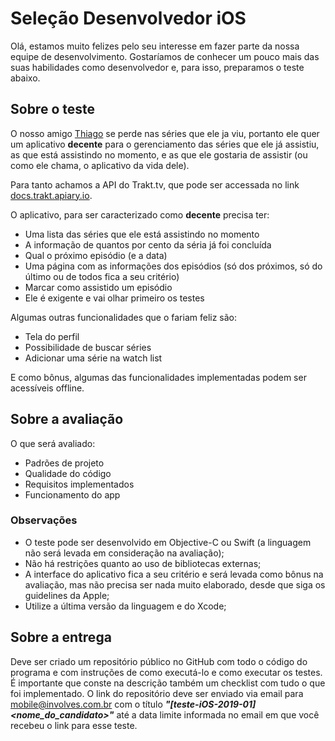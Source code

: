 Seleção Desenvolvedor iOS
==

Olá, estamos muito felizes pelo seu interesse em fazer parte da nossa equipe de desenvolvimento. Gostaríamos de conhecer um pouco mais das suas habilidades como desenvolvedor e, para isso, preparamos o teste abaixo.

Sobre o teste
--

O nosso amigo [Thiago](https://github.com/thiagobevi/) se perde nas séries que ele ja viu, portanto ele quer um aplicativo **decente** para o gerenciamento das séries que ele já assistiu, as que está assistindo no momento, e as que ele gostaria de assistir (ou como ele chama, o aplicativo da vida dele).

Para tanto achamos a API do Trakt.tv, que pode ser accessada no link [docs.trakt.apiary.io](http://docs.trakt.apiary.io/).

O aplicativo, para ser caracterizado como **decente** precisa ter:

- Uma lista das séries que ele está assistindo no momento
- A informação de quantos por cento da séria já foi concluída
- Qual o próximo episódio (e a data)
- Uma página com as informações dos episódios (só dos próximos, só do último ou de todos fica a seu critério)
- Marcar como assistido um episódio
- Ele é exigente e vai olhar primeiro os testes

Algumas outras funcionalidades que o fariam feliz são:

- Tela do perfil
- Possibilidade de buscar séries
- Adicionar uma série na watch list

E como bônus, algumas das funcionalidades implementadas podem ser acessíveis offline.

Sobre a avaliação
--
O que será avaliado:
- Padrões de projeto
- Qualidade do código
- Requisitos implementados
- Funcionamento do app

### Observações

- O teste pode ser desenvolvido em Objective-C ou Swift (a linguagem não será levada em consideração na avaliação);
- Não há restrições quanto ao uso de bibliotecas externas;
- A interface do aplicativo fica a seu critério e será levada como bônus na avaliação, mas não precisa ser nada muito elaborado, desde que siga os guidelines da Apple;
- Utilize a última versão da linguagem e do Xcode;

Sobre a entrega
--

Deve ser criado um repositório público no GitHub com todo o código do programa e com instruções de como executá-lo e como executar os testes. É importante que conste na descrição também um checklist com tudo o que foi implementado. O link do repositório deve ser enviado via email para mobile@involves.com.br com o título ***"[teste-iOS-2019-01] \<nome_do_candidato\>"*** até a data limite informada no email em que você recebeu o link para esse teste.
